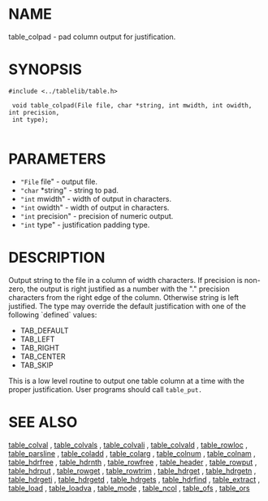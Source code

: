 

NAME
====
 table_colpad  - pad column output for justification.

SYNOPSIS
========
 

```
#include <../tablelib/table.h>

 void table_colpad(File file, char *string, int mwidth, int owidth, int precision,
 int type);
 

```
PARAMETERS
==========
  * `"File` file" - output file.
  * `"char` *string" - string to pad.
  * `"int` mwidth" - width of output in characters.
  * `"int` owidth" - width of output in characters.
  * `"int` precision" - precision of numeric output.
  * `"int` type" - justification padding type.

DESCRIPTION
===========
 Output string to the file in a column of width characters. If precision
 is
 non-zero, the output is right justified as a number with the "." precision
 characters from the right edge of the column. Otherwise string is left
 justified. The type may override the default justification with one of the
 following \`defined` values:
 

- TAB_DEFAULT
- TAB_LEFT
- TAB_RIGHT
- TAB_CENTER
- TAB_SKIP
 
 This is a low level routine to output one table column at a time with the
 proper justification. User programs should call `table_put.`


SEE ALSO
========
[table_colval](table_colval.html)
 ,
[table_colvals](table_colvals.html)
 ,
[table_colvali](table_colvali.html)
 ,
[table_colvald](table_colvald.html)
 ,
[table_rowloc](table_rowloc.html)
 ,
[table_parsline](table_parsline.html)
 ,
[table_coladd](table_coladd.html)
 ,
[table_colarg](table_colarg.html)
 ,
[table_colnum](table_colnum.html)
 ,
[table_colnam](table_colnam.html)
 ,
[table_hdrfree](table_hdrfree.html)
 ,
[table_hdrnth](table_hdrnth.html)
 ,
[table_rowfree](table_rowfree.html)
 ,
[table_header](table_header.html)
 ,
[table_rowput](table_rowput.html)
 ,
[table_hdrput](table_hdrput.html)
 ,
[table_rowget](table_rowget.html)
 ,
[table_rowtrim](table_rowtrim.html)
 ,
[table_hdrget](table_hdrget.html)
 ,
[table_hdrgetn](table_hdrgetn.html)
 ,
[table_hdrgeti](table_hdrgeti.html)
 ,
[table_hdrgetd](table_hdrgetd.html)
 ,
[table_hdrgets](table_hdrgets.html)
 ,
[table_hdrfind](table_hdrfind.html)
 ,
[table_extract](table_extract.html)
 ,
[table_load](table_load.html)
 ,
[table_loadva](table_loadva.html)
 ,
[table_mode](table_mode.html)
 ,
[table_ncol](table_ncol.html)
 ,
[table_ofs](table_ofs.html)
 ,
[table_ors](table_ors.html)
 
